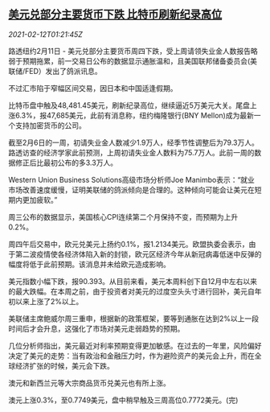 <!--1614867796000-->
[美元兑部分主要货币下跌 比特币刷新纪录高位](https://cn.reuters.com/article/global-fx-market-ny-0212-idCNKBS2AC04K)
------

<div><i>2021-02-12T01:21:45Z</i></div><p>路透纽约2月11日 - 美元兑部分主要货币周四下跌，受上周请领失业金人数报告略弱于预期拖累，前一交易日公布的数据显示通胀温和，且美国联邦储备委员会(美联储/FED）发出了鸽派讯息。</p><p>不过汇市陷于窄幅区间交易，因日本和中国适逢假期。</p><p>比特币盘中触及48,481.45美元，刷新纪录高位，继续逼近5万美元大关。尾盘上涨6.3%，报47,685美元，此前有消息称，纽约梅隆银行(BNY Mellon)成为最新一个支持加密货币的公司。</p><p>截至2月6日的一周，初请失业金人数减少1.9万人，经季节性调整后为79.3万人。路透访查的经济学家此前预测，上周初请失业金人数料为75.7万人。此前一周的数据修正后比最初公布的多3.3万人。</p><p>Western Union Business Solutions高级市场分析师Joe Manimbo表示：“就业市场改善速度缓慢，证明美联储的鸽派倾向是合理的。这种倾向可能会让美元在短期内更加疲软。”</p><p>周三公布的数据显示，美国核心CPI连续第二个月保持不变，而预期为上升0.2%。</p><p>周四午后交易中，欧元兑美元上扬约0.1%，报1.2134美元。欧盟执委会表示，由于第二波疫情使各经济体陷入新的封锁，欧元区经济今年从新冠病毒低迷中反弹的幅度将低于此前预期。该消息并未给欧元造成影响。</p><p>美元指数小幅下跌，报90.393。从目前来看，美元本周料创下自12月中左右以来的最大跌幅。在本周之前，由于投资者对美元的过度空头头寸进行回补，美元自年初以来上涨了2%以上。</p><p>美联储主席鲍威尔周三重申，根据新的政策框架，要等到通胀在达到2%以上一段时间后才会升息，这强化了市场对美元走弱趋势的预期。</p><p>几位分析师指出，美元最近对利率预期变得更加敏感。在过去的一年里，风险偏好决定了美元的走势：当有政治和金融压力时，作为避险资产的美元会上升，而在全球经济扩张的时候，美元会下跌。</p><p>澳元和新西兰元等大宗商品货币兑美元也有所上涨。</p><p>澳元上涨0.3%，至0.7749美元，盘中稍早触及三周高位0.7772美元。(完)</p>
